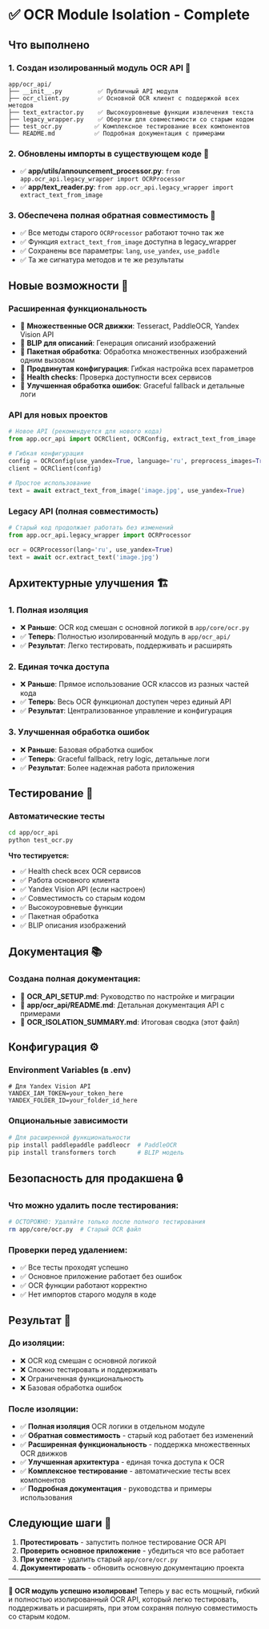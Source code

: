# ✅ OCR Module Isolation - Complete

## Что выполнено

### 1. Создан изолированный модуль OCR API 📁
```
app/ocr_api/
├── __init__.py          ✅ Публичный API модуля  
├── ocr_client.py        ✅ Основной OCR клиент с поддержкой всех методов
├── text_extractor.py    ✅ Высокоуровневые функции извлечения текста
├── legacy_wrapper.py    ✅ Обертки для совместимости со старым кодом
├── test_ocr.py         ✅ Комплексное тестирование всех компонентов
└── README.md           ✅ Подробная документация с примерами
```

### 2. Обновлены импорты в существующем коде 🔄
- ✅ **app/utils/announcement_processor.py**: `from app.ocr_api.legacy_wrapper import OCRProcessor`
- ✅ **app/text_reader.py**: `from app.ocr_api.legacy_wrapper import extract_text_from_image`

### 3. Обеспечена полная обратная совместимость 🔄
- ✅ Все методы старого `OCRProcessor` работают точно так же
- ✅ Функция `extract_text_from_image` доступна в legacy_wrapper
- ✅ Сохранены все параметры: `lang`, `use_yandex`, `use_paddle`
- ✅ Та же сигнатура методов и те же результаты

## Новые возможности 🚀

### Расширенная функциональность
- 🔹 **Множественные OCR движки**: Tesseract, PaddleOCR, Yandex Vision API
- 🔹 **BLIP для описаний**: Генерация описаний изображений
- 🔹 **Пакетная обработка**: Обработка множественных изображений одним вызовом
- 🔹 **Продвинутая конфигурация**: Гибкая настройка всех параметров
- 🔹 **Health checks**: Проверка доступности всех сервисов
- 🔹 **Улучшенная обработка ошибок**: Graceful fallback и детальные логи

### API для новых проектов
```python
# Новое API (рекомендуется для нового кода)
from app.ocr_api import OCRClient, OCRConfig, extract_text_from_image

# Гибкая конфигурация
config = OCRConfig(use_yandex=True, language='ru', preprocess_images=True)
client = OCRClient(config)

# Простое использование
text = await extract_text_from_image('image.jpg', use_yandex=True)
```

### Legacy API (полная совместимость)
```python
# Старый код продолжает работать без изменений
from app.ocr_api.legacy_wrapper import OCRProcessor

ocr = OCRProcessor(lang='ru', use_yandex=True) 
text = await ocr.extract_text('image.jpg')
```

## Архитектурные улучшения 🏗️

### 1. Полная изоляция
- ❌ **Раньше**: OCR код смешан с основной логикой в `app/core/ocr.py`
- ✅ **Теперь**: Полностью изолированный модуль в `app/ocr_api/`
- ✅ **Результат**: Легко тестировать, поддерживать и расширять

### 2. Единая точка доступа
- ❌ **Раньше**: Прямое использование OCR классов из разных частей кода
- ✅ **Теперь**: Весь OCR функционал доступен через единый API
- ✅ **Результат**: Централизованное управление и конфигурация

### 3. Улучшенная обработка ошибок
- ❌ **Раньше**: Базовая обработка ошибок
- ✅ **Теперь**: Graceful fallback, retry logic, детальные логи
- ✅ **Результат**: Более надежная работа приложения

## Тестирование 🧪

### Автоматические тесты
```bash
cd app/ocr_api
python test_ocr.py
```

**Что тестируется:**
- ✅ Health check всех OCR сервисов
- ✅ Работа основного клиента
- ✅ Yandex Vision API (если настроен)
- ✅ Совместимость со старым кодом  
- ✅ Высокоуровневые функции
- ✅ Пакетная обработка
- ✅ BLIP описания изображений

## Документация 📚

### Создана полная документация:
- 📄 **OCR_API_SETUP.md**: Руководство по настройке и миграции
- 📄 **app/ocr_api/README.md**: Детальная документация API с примерами
- 📄 **OCR_ISOLATION_SUMMARY.md**: Итоговая сводка (этот файл)

## Конфигурация ⚙️

### Environment Variables (в .env)
```env
# Для Yandex Vision API
YANDEX_IAM_TOKEN=your_token_here
YANDEX_FOLDER_ID=your_folder_id_here
```

### Опциональные зависимости
```bash
# Для расширенной функциональности
pip install paddlepaddle paddleocr  # PaddleOCR
pip install transformers torch      # BLIP модель
```

## Безопасность для продакшена 🔒

### Что можно удалить после тестирования:
```bash
# ОСТОРОЖНО: Удаляйте только после полного тестирования
rm app/core/ocr.py  # Старый OCR файл
```

### Проверки перед удалением:
- ✅ Все тесты проходят успешно
- ✅ Основное приложение работает без ошибок
- ✅ OCR функции работают корректно
- ✅ Нет импортов старого модуля в коде

## Результат 🎯

### До изоляции:
- ❌ OCR код смешан с основной логикой
- ❌ Сложно тестировать и поддерживать
- ❌ Ограниченная функциональность
- ❌ Базовая обработка ошибок

### После изоляции:
- ✅ **Полная изоляция** OCR логики в отдельном модуле
- ✅ **Обратная совместимость** - старый код работает без изменений
- ✅ **Расширенная функциональность** - поддержка множественных OCR движков
- ✅ **Улучшенная архитектура** - единая точка доступа к OCR
- ✅ **Комплексное тестирование** - автоматические тесты всех компонентов
- ✅ **Подробная документация** - руководства и примеры использования

## Следующие шаги 🔄

1. **Протестировать** - запустить полное тестирование OCR API
2. **Проверить основное приложение** - убедиться что все работает
3. **При успехе** - удалить старый `app/core/ocr.py`
4. **Документировать** - обновить основную документацию проекта

---

**🎉 OCR модуль успешно изолирован!** Теперь у вас есть мощный, гибкий и полностью изолированный OCR API, который легко тестировать, поддерживать и расширять, при этом сохраняя полную совместимость со старым кодом. 